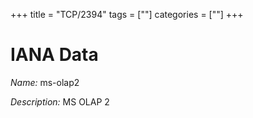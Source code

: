 +++
title = "TCP/2394"
tags = [""]
categories = [""]
+++

# IANA Data

_Name:_ ms-olap2

_Description:_ MS OLAP 2

